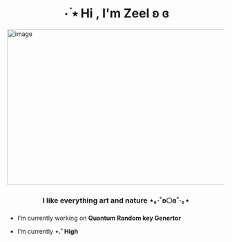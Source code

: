 <h1 align="center">٠ ࣪⭑ Hi , I'm Zeel ʚ ɞ </h1>
<img width="1080" height="360" alt="image" src="https://github.com/user-attachments/assets/1fa654e0-06cc-4df6-a7f2-a994a15a49b4" />


</a>
<h3 align="center">I like everything art and nature ⋆｡‧˚ʚ🌕ɞ˚‧｡⋆ </h3>

- I’m currently working on **Quantum Random key Genertor**

- I’m currently **⋆.˚ High**
